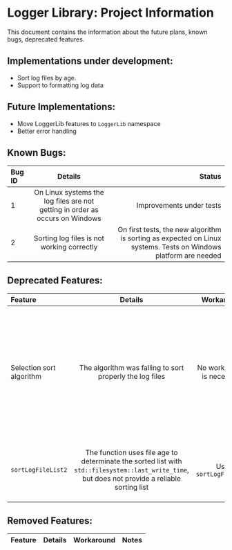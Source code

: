 # Logger Library: Project Information

This document contains the information about the future plans, known bugs, deprecated features.

## Implementations under development:

- Sort log files by age.
- Support to formatting log data

## Future Implementations:

- Move LoggerLib features to `LoggerLib` namespace
- Better error handling

## Known Bugs:

| Bug ID | Details | Status |
| :---   | :---:   | ---:   |
| 1 | On Linux systems the log files are not getting in order as occurs on Windows | Improvements under tests |
| 2 | Sorting log files is not working correctly | On first tests, the new algorithm is sorting as expected on Linux systems. Tests on Windows platform are needed |

## Deprecated Features:

| Feature | Details | Workaround | Notes |
| :------ | :-----: | :--------: | ----: |
| Selection sort algorithm | The algorithm was falling to sort properly the log files | No workaround is necessary | The algorithm is disabled and a new algorithm is working. The code will be removed on future update |
| `sortLogFileList2` | The function uses file age to determinate the sorted list with `std::filesystem::last_write_time`, but does not provide a reliable sorting list | Use `sortLogFileList` | This function will be removed in a future update |

## Removed Features:

| Feature | Details | Workaround | Notes |
| :------ | :-----: | :--------: | ----: |
